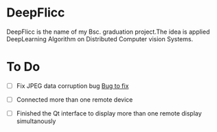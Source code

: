 # DeepFlicc
DeepFlicc is the name of my  Bsc. graduation project.The idea is applied DeepLearning Algorithm on Distributed
Computer vision Systems.
# To Do
 - [ ] Fix JPEG data corruption bug
   [Bug to fix](bug1.png)
 - [ ] Connected more than one remote device
 - [ ]  Finished the Qt interface to display more than one remote display simultanously
 
